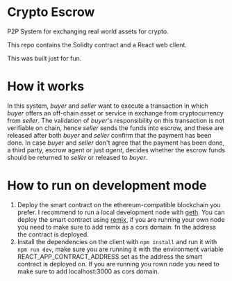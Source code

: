 # Crypto Escrow

P2P System for exchanging real world assets for crypto.

This repo contains the Solidty contract and a React web client.

This was built just for fun.

# How it works

In this system, *buyer* and *seller* want to execute a transaction in which *buyer* offers an off-chain asset or service in exchange from cryptocurrency from *seller*. The validation of *buyer*'s responsibility on this transaction is not verifiable on chain, hence *seller* sends the funds into escrow, and these are released after both *buyer* and *seller* confirm that the payment has been done. In case *buyer* and *seller* don't agree that the payment has been done, a third party, escrow agent or just *agent*, decides whether the escrow funds should be returned to *seller* or released to *buyer*.

# How to run on development mode

1. Deploy the smart contract on the ethereum-compatible blockchain you prefer. I recommend to run a local development node with [geth](https://geth.ethereum.org/). You can deploy the smart contract using [remix](https://remix.ethereum.org/), if you are running your own node you need to make sure to add remix as a cors domain. fn the address the contract is deployed.
2. Install the dependencies on the client with `npm install` and run it with `npm run dev`, make sure you are running it with the environment variable REACT_APP_CONTRACT_ADDRESS set as the address the smart contract is deployed on. If you are running you rown node you need to make sure to add localhost:3000 as cors domain.